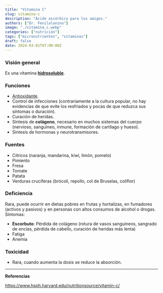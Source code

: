 ```yaml
---
title: "Vitamina C"
slug: vitamina-c
description: "Ácido ascórbico para los amigos."
authors: ["Dr. Fenilalanino"]
image: "./vitamina_c.webp"
categories: ["nutrición"]
tags: ["micronutrientes", "vitaminas"]
draft: false
date: 2024-03-01T07:00:00Z
---
```


### Visión general
Es una vitamina **[hidrosoluble](../vitaminas-general)**.

### Funciones
- [Antioxidante](../antioxidantes).
- Control de infecciones (contrariamente a la cultura popular, no hay evidencias de que evite los resfriados y pocas de que reduzca sus síntomas o duración).
- Curación de heridas.
- Síntesis de **colágeno**, necesario en muchos sistemas del cuerpo (nervioso, sanguíneo, inmune, formación de cartílago y hueso).
- Sintesis de hormonas y neurotransmisores.

### Fuentes
- Cítricos (naranja, mandarina, kiwi, limón, pomelo)
- Pimiento
- Fresa
- Tomate
- Patata
- Verduras crucíferas (brócoli, repollo, col de Bruselas, coliflor)

### Deficiencia
Rara, puede ocurrir en dietas pobres en frutas y hortalizas, en fumadores (activos y pasivos) y en personas con altos consumos de alcohol o drogas. Síntomas:
- **Escorbuto**: Pérdida de colágeno (rotura de vasos sanguíneos, sangrado de encías, pérdida de cabello, curación de heridas más lenta)
- Fatiga
- Anemia

### Toxicidad
- Rara, cuando aumenta la dosis se reduce la absorción.

---

**Referencias**

https://www.hsph.harvard.edu/nutritionsource/vitamin-c/
